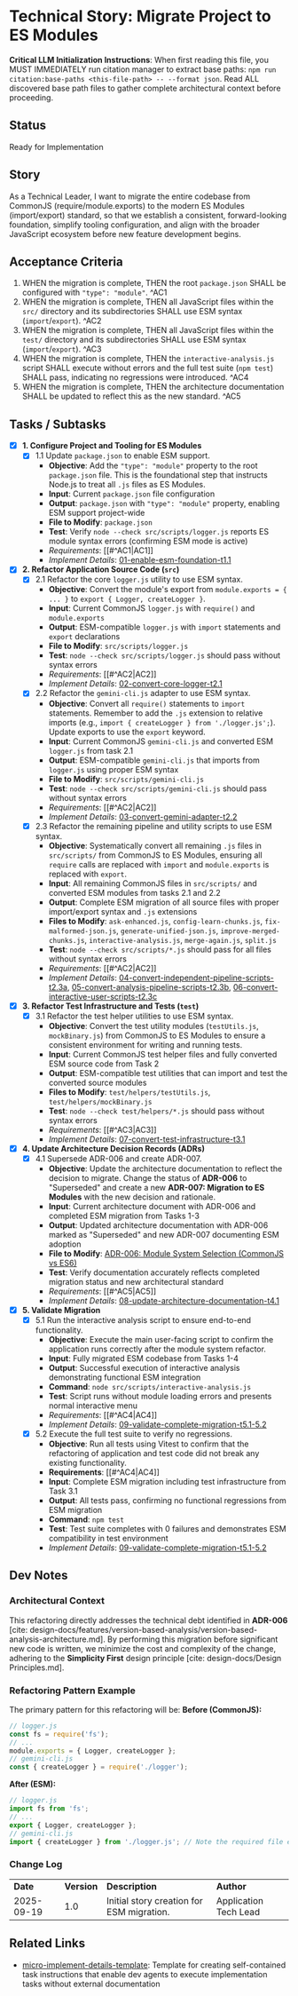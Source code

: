 # Technical Story: Migrate Project to ES Modules

**Critical LLM Initialization Instructions**: When first reading this file, you MUST IMMEDIATELY run citation manager to extract base paths: `npm run citation:base-paths <this-file-path> -- --format json`. Read ALL discovered base path files to gather complete architectural context before proceeding.

## Status
Ready for Implementation

## Story
As a Technical Leader,
I want to migrate the entire codebase from CommonJS (require/module.exports) to the modern ES Modules (import/export) standard,
so that we establish a consistent, forward-looking foundation, simplify tooling configuration, and align with the broader JavaScript ecosystem before new feature development begins.

## Acceptance Criteria
1. WHEN the migration is complete, THEN the root `package.json` SHALL be configured with `"type": "module"`. ^AC1
2. WHEN the migration is complete, THEN all JavaScript files within the `src/` directory and its subdirectories SHALL use ESM syntax (`import`/`export`). ^AC2
3. WHEN the migration is complete, THEN all JavaScript files within the `test/` directory and its subdirectories SHALL use ESM syntax (`import`/`export`). ^AC3
4. WHEN the migration is complete, THEN the `interactive-analysis.js` script SHALL execute without errors and the full test suite (`npm test`) SHALL pass, indicating no regressions were introduced. ^AC4
5. WHEN the migration is complete, THEN the architecture documentation SHALL be updated to reflect this as the new standard. ^AC5

## Tasks / Subtasks
- [x] **1. Configure Project and Tooling for ES Modules**
  - [x] 1.1 Update `package.json` to enable ESM support.
    - **Objective**: Add the `"type": "module"` property to the root `package.json` file. This is the foundational step that instructs Node.js to treat all `.js` files as ES Modules.
    - **Input**: Current `package.json` file configuration
    - **Output**: `package.json` with `"type": "module"` property, enabling ESM support project-wide
    - **File to Modify**: `package.json`
    - **Test**: Verify `node --check src/scripts/logger.js` reports ES module syntax errors (confirming ESM mode is active)
    - *Requirements*: [[#^AC1|AC1]]
    - *Implement Details*: [01-enable-esm-foundation-t1.1](01-enable-esm-foundation-t1.1.md)
- [x] **2. Refactor Application Source Code (`src`)**
  - [x] 2.1 Refactor the core `logger.js` utility to use ESM syntax.
    - **Objective**: Convert the module's export from `module.exports = { ... }` to `export { Logger, createLogger }`.
    - **Input**: Current CommonJS `logger.js` with `require()` and `module.exports`
    - **Output**: ESM-compatible `logger.js` with `import` statements and `export` declarations
    - **File to Modify**: `src/scripts/logger.js`
    - **Test**: `node --check src/scripts/logger.js` should pass without syntax errors
    - *Requirements*: [[#^AC2|AC2]]
    - *Implement Details*: [02-convert-core-logger-t2.1](02-convert-core-logger-t2.1.md)
  - [x] 2.2 Refactor the `gemini-cli.js` adapter to use ESM syntax.
    - **Objective**: Convert all `require()` statements to `import` statements. Remember to add the `.js` extension to relative imports (e.g., `import { createLogger } from './logger.js';`). Update exports to use the `export` keyword.
    - **Input**: Current CommonJS `gemini-cli.js` and converted ESM `logger.js` from task 2.1
    - **Output**: ESM-compatible `gemini-cli.js` that imports from `logger.js` using proper ESM syntax
    - **File to Modify**: `src/scripts/gemini-cli.js`
    - **Test**: `node --check src/scripts/gemini-cli.js` should pass without syntax errors
    - *Requirements*: [[#^AC2|AC2]]
    - *Implement Details*: [03-convert-gemini-adapter-t2.2](03-convert-gemini-adapter-t2.2.md)
  - [x] 2.3 Refactor the remaining pipeline and utility scripts to use ESM syntax.
    - **Objective**: Systematically convert all remaining `.js` files in `src/scripts/` from CommonJS to ES Modules, ensuring all `require` calls are replaced with `import` and `module.exports` is replaced with `export`.
    - **Input**: All remaining CommonJS files in `src/scripts/` and converted ESM modules from tasks 2.1 and 2.2
    - **Output**: Complete ESM migration of all source files with proper import/export syntax and `.js` extensions
    - **Files to Modify**: `ask-enhanced.js`, `config-learn-chunks.js`, `fix-malformed-json.js`, `generate-unified-json.js`, `improve-merged-chunks.js`, `interactive-analysis.js`, `merge-again.js`, `split.js`
    - **Test**: `node --check src/scripts/*.js` should pass for all files without syntax errors
    - *Requirements*: [[#^AC2|AC2]]
    - *Implement Details*: [04-convert-independent-pipeline-scripts-t2.3a](04-convert-independent-pipeline-scripts-t2.3a.md), [05-convert-analysis-pipeline-scripts-t2.3b](05-convert-analysis-pipeline-scripts-t2.3b.md), [06-convert-interactive-user-scripts-t2.3c](06-convert-interactive-user-scripts-t2.3c.md)
- [x] **3. Refactor Test Infrastructure and Tests (`test`)**
  - [x] 3.1 Refactor the test helper utilities to use ESM syntax.
    - **Objective**: Convert the test utility modules (`testUtils.js`, `mockBinary.js`) from CommonJS to ES Modules to ensure a consistent environment for writing and running tests.
    - **Input**: Current CommonJS test helper files and fully converted ESM source code from Task 2
    - **Output**: ESM-compatible test utilities that can import and test the converted source modules
    - **Files to Modify**: `test/helpers/testUtils.js`, `test/helpers/mockBinary.js`
    - **Test**: `node --check test/helpers/*.js` should pass without syntax errors
    - *Requirements*: [[#^AC3|AC3]]
    - *Implement Details*: [07-convert-test-infrastructure-t3.1](07-convert-test-infrastructure-t3.1.md)
- [x] **4. Update Architecture Decision Records (ADRs)**
  - [x] 4.1 Supersede ADR-006 and create ADR-007.
    - **Objective**: Update the architecture documentation to reflect the decision to migrate. Change the status of **ADR-006** to "Superseded" and create a new **ADR-007: Migration to ES Modules** with the new decision and rationale.
    - **Input**: Current architecture document with ADR-006 and completed ESM migration from Tasks 1-3
    - **Output**: Updated architecture documentation with ADR-006 marked as "Superseded" and new ADR-007 documenting ESM adoption
    - **File to Modify**: [ADR-006: Module System Selection (CommonJS vs ES6)](<../../../version-based-analysis-architecture.md#ADR-006 Module System Selection (CommonJS vs ES6)>)
    - **Test**: Verify documentation accurately reflects completed migration status and new architectural standard
    - *Requirements*: [[#^AC5|AC5]]
    - *Implement Details*: [08-update-architecture-documentation-t4.1](08-update-architecture-documentation-t4.1.md)
- [x] **5. Validate Migration**
  - [x] 5.1 Run the interactive analysis script to ensure end-to-end functionality.
    - **Objective**: Execute the main user-facing script to confirm the application runs correctly after the module system refactor.
    - **Input**: Fully migrated ESM codebase from Tasks 1-4
    - **Output**: Successful execution of interactive analysis demonstrating functional ESM integration
    - **Command**: `node src/scripts/interactive-analysis.js`
    - **Test**: Script runs without module loading errors and presents normal interactive menu
    - *Requirements*: [[#^AC4|AC4]]
    - *Implement Details*: [09-validate-complete-migration-t5.1-5.2](09-validate-complete-migration-t5.1-5.2.md)
  - [x] 5.2 Execute the full test suite to verify no regressions.
    - **Objective**: Run all tests using Vitest to confirm that the refactoring of application and test code did not break any existing functionality.
    - **Requirements**: [[#^AC4|AC4]]
    - **Input**: Complete ESM migration including test infrastructure from Task 3.1
    - **Output**: All tests pass, confirming no functional regressions from ESM migration
    - **Command**: `npm test`
    - **Test**: Test suite completes with 0 failures and demonstrates ESM compatibility in test environment
    - *Implement Details*: [09-validate-complete-migration-t5.1-5.2](09-validate-complete-migration-t5.1-5.2.md)

## Dev Notes

### Architectural Context
This refactoring directly addresses the technical debt identified in **ADR-006** [cite: design-docs/features/version-based-analysis/version-based-analysis-architecture.md]. By performing this migration before significant new code is written, we minimize the cost and complexity of the change, adhering to the **Simplicity First** design principle [cite: design-docs/Design Principles.md].

### Refactoring Pattern Example
The primary pattern for this refactoring will be:
**Before (CommonJS):**

```js
// logger.js
const fs = require('fs');
// ...
module.exports = { Logger, createLogger };
// gemini-cli.js
const { createLogger } = require('./logger');
```

**After (ESM):**

```js
// logger.js
import fs from 'fs';
// ...
export { Logger, createLogger };
// gemini-cli.js
import { createLogger } from './logger.js'; // Note the required file extension
```

### Change Log

|   |   |   |   |
|---|---|---|---|
|**Date**|**Version**|**Description**|**Author**|
|2025-09-19|1.0|Initial story creation for ESM migration.|Application Tech Lead|

## Related Links
- [micro-implement-details-template](../../../../../../agentic-workflows/templates/task-implement-details-template.md): Template for creating self-contained task instructions that enable dev agents to execute implementation tasks without external documentation
